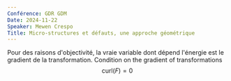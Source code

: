 ```yaml
---
Conférence: GDR GDM
Date: 2024-11-22
Speaker: Mewen Crespo
Title: Micro-structures et défauts, une approche géométrique
---
```

Pour des raisons d'objectivité, la vraie variable dont dépend l'énergie est le gradient de la transformation. Condition on the gradient of transformations $$\text{curl}(F) = 0$$